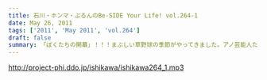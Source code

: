```yaml
---
title: 石川・ホンマ・ぶるんのBe-SIDE Your Life! vol.264-1
date: May 26, 2011
tags: ['2011', 'May 2011', 'vol.264']
draft: false
summary: 「ぼくたちの開幕」！！！まぶしい草野球の季節がやってきました。アノ芸能人たちの熱い戦いの模様はビーサイで！NAMAE
---
```


http://project-phi.ddo.jp/ishikawa/ishikawa264_1.mp3